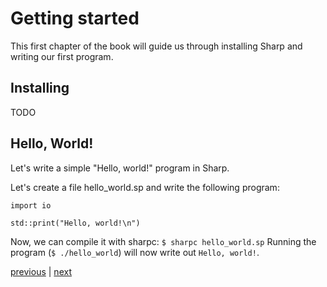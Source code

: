 # Getting started
This first chapter of the book will guide us through installing Sharp and writing our first program.

## Installing
TODO

## Hello, World!
Let's write a simple "Hello, world!" program in Sharp.

Let's create a file hello_world.sp and write the following program:
```
import io

std::print("Hello, world!\n")
```

Now, we can compile it with sharpc: `$ sharpc hello_world.sp`
Running the program (`$ ./hello_world`) will now write out `Hello, world!`.

[previous](00.introduction.md) | [next](02.syntax_semantics.md)